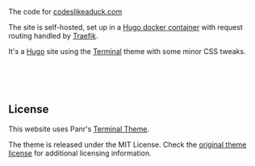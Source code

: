 The code for [codeslikeaduck.com](https://www.codeslikeaduck.com)

The site is self-hosted, set up in a [Hugo docker container](https://github.com/klakegg/docker-hugo) with request routing handled by [Traefik](https://github.com/traefik/traefik).

It's a [Hugo](https://gohugo.io/) site using the [Terminal](https://github.com/panr/hugo-theme-terminal) theme with some minor CSS tweaks.

<br />
<br />
<br />

## License

This website uses Panr's [Terminal Theme](https://github.com/panr/hugo-theme-terminal).

The theme is released under the MIT License. Check the [original theme license](https://github.com/trev-dev/hugo-theme-terminal/blob/master/LICENSE.md) for additional licensing information.
